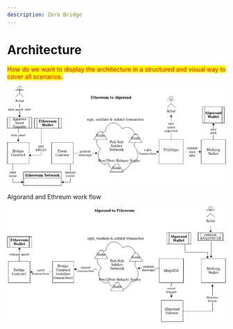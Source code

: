 ```yaml
---
description: Zero Bridge
---
```


# Architecture

<mark style="color:red;">How do we want to display the architecture in a structured and visual way to cover all scenarios.</mark>

![](../.gitbook/assets/arch-eth2Algo.jpg)

Algorand and Ethreum work flow

![](../.gitbook/assets/arch-Algo2Eth.jpg)

